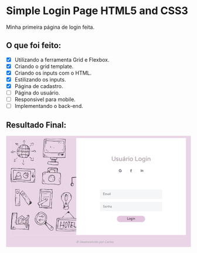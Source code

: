 # Simple Login Page HTML5 and CSS3
Minha primeira página de login feita.

## O que foi feito:
- [x] Utilizando a ferramenta Grid e Flexbox.
- [x] Criando o grid template.
- [x] Criando os inputs com o HTML.
- [x] Estilizando os inputs.
- [x] Página de cadastro.
- [ ] Página do usuário.
- [ ] Responsivel para mobile.
- [ ] Implementando o back-end.

## Resultado Final:
![](page-login.png)